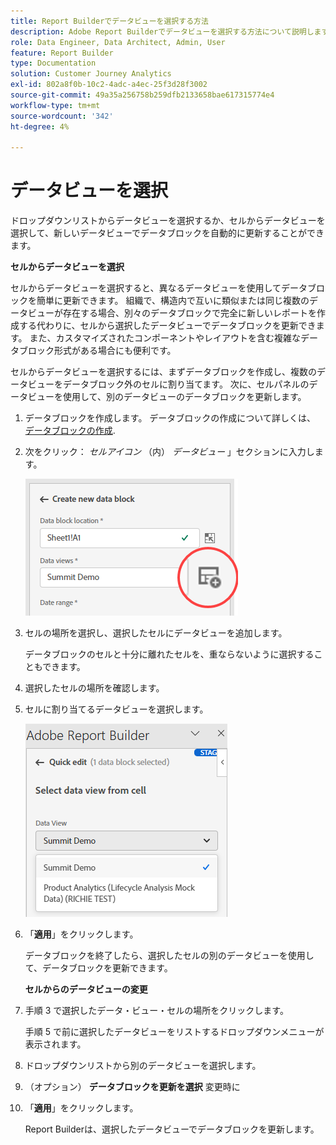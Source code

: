 ```yaml
---
title: Report Builderでデータビューを選択する方法
description: Adobe Report Builderでデータビューを選択する方法について説明します
role: Data Engineer, Data Architect, Admin, User
feature: Report Builder
type: Documentation
solution: Customer Journey Analytics
exl-id: 802a8f0b-10c2-4adc-a4ec-25f3d28f3002
source-git-commit: 49a35a256758b259dfb2133658bae617315774e4
workflow-type: tm+mt
source-wordcount: '342'
ht-degree: 4%

---
```


# データビューを選択

ドロップダウンリストからデータビューを選択するか、セルからデータビューを選択して、新しいデータビューでデータブロックを自動的に更新することができます。

**セルからデータビューを選択**

セルからデータビューを選択すると、異なるデータビューを使用してデータブロックを簡単に更新できます。 組織で、構造内で互いに類似または同じ複数のデータビューが存在する場合、別々のデータブロックで完全に新しいレポートを作成する代わりに、セルから選択したデータビューでデータブロックを更新できます。 また、カスタマイズされたコンポーネントやレイアウトを含む複雑なデータブロック形式がある場合にも便利です。

セルからデータビューを選択するには、まずデータブロックを作成し、複数のデータビューをデータブロック外のセルに割り当てます。 次に、セルパネルのデータビューを使用して、別のデータビューのデータブロックを更新します。

1. データブロックを作成します。
データブロックの作成について詳しくは、 [データブロックの作成](/help/report-builder/create-a-data-block.md).

1. 次をクリック： *セルアイコン* （内） *データビュー* 」セクションに入力します。

   ![セルのアイコンをクリックします。](/help/report-builder/assets/cell-icon.png)

1. セルの場所を選択し、選択したセルにデータビューを追加します。

   データブロックのセルと十分に離れたセルを、重ならないように選択することもできます。

1. 選択したセルの場所を確認します。

1. セルに割り当てるデータビューを選択します。

   ![データビューを選択.](/help/report-builder/assets/select-data-view.png)

1. 「**適用**」をクリックします。

   データブロックを終了したら、選択したセルの別のデータビューを使用して、データブロックを更新できます。

   **セルからのデータビューの変更**

1. 手順 3 で選択したデータ・ビュー・セルの場所をクリックします。

   手順 5 で前に選択したデータビューをリストするドロップダウンメニューが表示されます。

1. ドロップダウンリストから別のデータビューを選択します。

1. （オプション） **データブロックを更新を選択** 変更時に

1. 「**適用**」をクリックします。

   Report Builderは、選択したデータビューでデータブロックを更新します。
